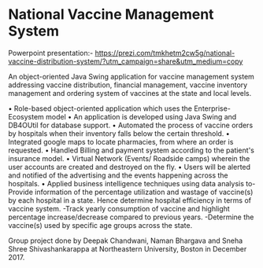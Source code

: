 # National Vaccine Management System

Powerpoint presentation:- https://prezi.com/tmkhetm2cw5g/national-vaccine-distribution-system/?utm_campaign=share&utm_medium=copy

An object-oriented Java Swing application for vaccine management system addressing vaccine distribution, financial management, vaccine inventory management and ordering system of vaccines at the state and local levels. 

• Role-based object-oriented application which uses the Enterprise-Ecosystem model
• An application is developed using Java Swing and DB4OUtil for database support.
• Automated the process of vaccine orders by hospitals when their inventory falls below the certain threshold.
• Integrated google maps to locate pharmacies, from where an order is requested.
• Handled Billing and payment system according to the patient's insurance model.
• Virtual Network (Events/ Roadside camps) wherein the user accounts are created and destroyed on the fly.
• Users will be alerted and notified of the advertising and the events happening across the hospitals.
• Applied business intelligence techniques using data analysis to-Provide information of the percentage utilization and wastage of vaccine(s) by each hospital in a state. Hence determine hospital efficiency in terms of vaccine system.
-Track yearly consumption of vaccine and highlight percentage increase/decrease compared to previous years.
-Determine the vaccine(s) used by specific age groups across the state.

Group project done by Deepak Chandwani, Naman Bhargava and Sneha Shree Shivashankarappa at Northeastern University, Boston in December 2017.


